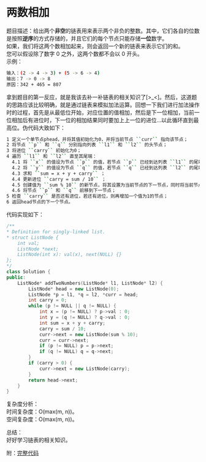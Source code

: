 # 两数相加

题目描述：给出两个**非空**的链表用来表示两个非负的整数。其中，它们各自的位数是按照**逆序**的方式存储的，并且它们的每个节点只能存储**一位**数字。  
如果，我们将这两个数相加起来，则会返回一个新的链表来表示它们的和。  
您可以假设除了数字 0 之外，这两个数都不会以 0 开头。  
示例：

```bash
输入：(2 -> 4 -> 3) + (5 -> 6 -> 4)
输出：7 -> 0 -> 8
原因：342 + 465 = 807
```

拿到题目的第一反应，就是我该去补一补链表的相关知识了[>_<]。然后，这道题的思路应该比较明确，就是通过链表来模拟加法运算。回想一下我们进行加法操作时的过程，首先是从最低位开始，对应位置的值相加，然后是下一位相加，当前一位相加后有进位时，下一位的相加结果同时要加上上一位的进位...以此循环直到最高位。伪代码大致如下：

```bash
1 定义一个单节点phead，并将其值初始化为0，并将当前节点 ``curr`` 指向该节点；  
2 将节点 ``p`` 和 ``q`` 分别指向列表 ``l1`` 和 ``l2`` 的头节点；  
3 将进位 ``carry`` 初始化为0；  
4 遍历 ``l1`` 和 ``l2`` 直至其尾端：  
  4.1 将 ``x`` 的值设为节点 ``p`` 的值，若节点 ``p`` 已经到达列表 ``l1`` 的尾端，则取 ``x`` 的值为0；  
  4.2 将 ``y`` 的值设为节点 ``q`` 的值，若节点 ``q`` 已经到达列表 ``l2`` 的尾端，则取 ``y`` 的值为0；  
  4.3 求和 ``sum = x + y + carry`` ；  
  4.4 更新进位 ``carry = sum / 10`` ；  
  4.5 创建值为 ``sum % 10`` 的新节点，将其设置为当前节点的下一节点，同时将当前节点前移;  
  4.6 将节点 ``p`` 和 ``q`` 前移到下一节点；  
5 检查 ``carry`` 是否还有进位，若还有进位，则再增加一个值为1的节点；  
6 返回head节点的下一个节点。
```

代码实现如下：

```C++
/**
* Definition for singly-linked list.
* struct ListNode {
    int val;
    ListNode *next;
    ListNode(int x): val(x), next(NULL) {}
};
*/
class Solution {
public:
    ListNode* addTwoNumbers(ListNode* l1, ListNode* l2) {
        ListNode* head = new ListNode(0);
        ListNode *p = l1, *q = l2, *curr = head;
        int carry = 0;
        while (p != NULL || q != NULL) {
            int x = (p != NULL) ? p->val : 0;
            int y = (q != NULL) ? q->val : 0;
            int sum = x + y + carry;
            carry = sum / 10;
            curr->next = new ListNode(sum % 10);
            curr = curr->next;
            if (p != NULL) p = p->next;
            if (q != NULL) q = q->next;
        }
        if (carry > 0) {
            curr->next = new ListNode(carry);
        }
        return head->next;
    }
}
```

复杂度分析：  
时间复杂度：O(max(m, n))。  
空间复杂度：O(max(m, n))。 

总结：  
好好学习链表的相关知识。  

附：[完整代码](https://github.com/floperry/LeetCode_CPP/blob/master/Solutions/%E4%B8%A4%E6%95%B0%E7%9B%B8%E5%8A%A0/addTwoNumbers.cpp)
